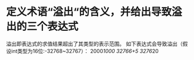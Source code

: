 # 定义术语“溢出“的含义，并给出导致溢出的三个表达式

溢出即表达式的求值结果超出了其类型的表示范围。
如下表达式会导致溢出（假设int类型为16位:-32768~32767）：
2000*1000
32766+5
3276*20